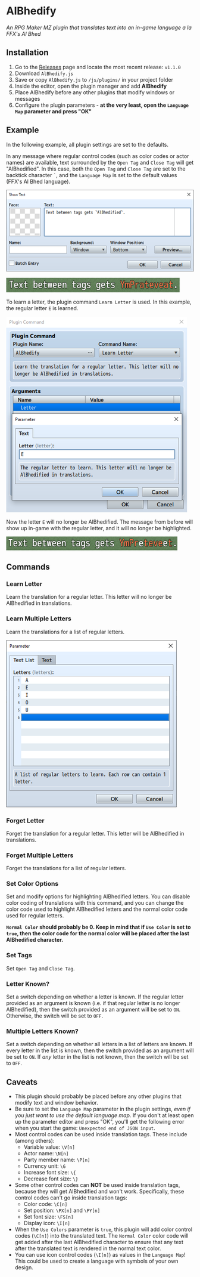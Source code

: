 # AlBhedify

*An RPG Maker MZ plugin that translates text into an in-game language a la FFX's Al Bhed*

## Installation

1. Go to the [Releases](https://github.com/corvinedev/AlBhedify/releases/) page and locate the most recent release: `v1.1.0`
2. Download `AlBhedify.js`
3. Save or copy `AlBhedify.js` to `/js/plugins/` in your project folder
4. Inside the editor, open the plugin manager and add **AlBhedify**
5. Place AlBhedify before any other plugins that modify windows or messages
6. Configure the plugin parameters - **at the very least, open the `Language Map` parameter and press "OK"**

## Example

In the following example, all plugin settings are set to the defaults.

In any message where regular control codes (such as color codes or actor names) are available, text surrounded by the `Open Tag` and `Close Tag` will get "AlBhedified". In this case, both the `Open Tag` and `Close Tag` are set to the backtick character `` ` ``, and the `Language Map` is set to the default values (FFX's Al Bhed language).

![Use tags in the editor](img/sample-default-editor.png)

![AlBhedified text](img/sample-albhedified.png)

To learn a letter, the plugin command `Learn Letter` is used. In this example, the regular letter `E` is learned.

![Learn the letter E](img/sample-learn-e.png)

Now the letter `E` will no longer be AlBhedified. The message from before will show up in-game with the regular letter, and it will no longer be highlighted.

![E has been learned](img/sample-translated-e.png)

## Commands

### Learn Letter

Learn the translation for a regular letter. This letter will no longer be AlBhedified in translations.

### Learn Multiple Letters

Learn the translations for a list of regular letters.

![Learn multiple letters](img/sample-learn-multi.png)

### Forget Letter

Forget the translation for a regular letter. This letter will be AlBhedified in translations.

### Forget Multiple Letters

Forget the translations for a list of regular letters.

### Set Color Options

Set and modify options for highlighting AlBhedified letters. You can disable color coding of translations with this command, and you can change the color code used to highlight AlBhedified letters and the normal color code used for regular letters.

**`Normal Color` should probably be 0. Keep in mind that if `Use Color` is set to `true`, then the color code for the normal color will be placed after the last AlBhedified character.**

### Set Tags

Set `Open Tag` and `Close Tag`.

### Letter Known?

Set a switch depending on whether a letter is known. If the regular letter provided as an argument is known (i.e. if that regular letter is no longer AlBhedified), then the switch provided as an argument will be set to `ON`. Otherwise, the switch will be set to `OFF`.

### Multiple Letters Known?

Set a switch depending on whether all letters in a list of letters are known. If every letter in the list is known, then the switch provided as an argument will be set to `ON`. If *any* letter in the list is not known, then the switch will be set to `OFF`.

## Caveats

- This plugin should probably be placed before any other plugins that modify text and window behavior.
- Be sure to set the `Language Map` parameter in the plugin settings, *even if you just want to use the default language map*. If you don't at least open up the parameter editor and press "OK", you'll get the following error when you start the game: `Unexpected end of JSON input`.
- Most control codes can be used inside translation tags. These include (among others):
  - Variable value: `\V[n]`
  - Actor name: `\N[n]`
  - Party member name: `\P[n]`
  - Currency unit: `\G`
  - Increase font size: `\{`
  - Decrease font size: `\}`
- Some other control codes can **NOT** be used inside translation tags, because they will get AlBhedified and won't work. Specifically, these control codes can't go inside translation tags:
  - Color code: `\C[n]`
  - Set position: `\PX[n]` and `\PY[n]`
  - Set font size: `\FS[n]`
  - Display icon: `\I[n]`
- When the `Use Colors` parameter is `true`, this plugin will add color control codes (`\C[n]`) into the translated text. The `Normal Color` color code will get added after the last AlBhedified character to ensure that any text after the translated text is rendered in the normal text color.
- You can use icon control codes (`\I[n]`) as values in the `Language Map`! This could be used to create a language with symbols of your own design.
